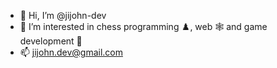 - 👋 Hi, I’m @jijohn-dev 
- 👀 I’m interested in chess programming ♟️, web 🕸️ and game development 👾
- 📫 jijohn.dev@gmail.com

<!---
jijohn-dev/jijohn-dev is a ✨ special ✨ repository because its `README.md` (this file) appears on your GitHub profile.
You can click the Preview link to take a look at your changes.
--->
